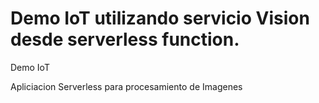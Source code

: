 # Demo IoT utilizando servicio Vision desde serverless function.
Demo IoT  

Apliciacion Serverless para procesamiento de Imagenes
